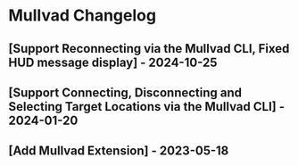 # Mullvad Changelog

## [Support Reconnecting via the Mullvad CLI, Fixed HUD message display] - 2024-10-25

## [Support Connecting, Disconnecting and Selecting Target Locations via the Mullvad CLI] - 2024-01-20

## [Add Mullvad Extension] - 2023-05-18
